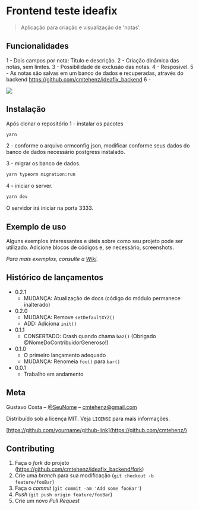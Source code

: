 # Frontend teste ideafix
> Aplicação para criação e visualização de 'notas'.

## Funcionalidades
 1 - Dois campos por nota: Titulo e descrição.
 2 - Criação dinâmica das notas, sem limtes.
 3 - Possibilidade de exclusão das notas.
 4 - Resposivel.
 5 - As notas são salvas em um banco de dados e recuperadas, através do backend https://github.com/cmtehenz/ideafix_backend
 6 -


![](../assets/logo.gif)

## Instalação

Após clonar o repositório
1 - instalar os pacotes
```sh
yarn
```
2 - conforme o arquivo ormconfig.json, modificar conforme seus dados do banco de dados necessário postgress instalado.

3 - migrar os banco de dados.

```sh
yarn typeorm migration:run
```

4 - iniciar o server.

```sh
yarn dev
```

O servidor irá iniciar na porta 3333.

## Exemplo de uso

Alguns exemplos interessantes e úteis sobre como seu projeto pode ser utilizado. Adicione blocos de códigos e, se necessário, screenshots.

_Para mais exemplos, consulte a [Wiki][wiki]._


## Histórico de lançamentos

* 0.2.1
    * MUDANÇA: Atualização de docs (código do módulo permanece inalterado)
* 0.2.0
    * MUDANÇA: Remove `setDefaultXYZ()`
    * ADD: Adiciona `init()`
* 0.1.1
    * CONSERTADO: Crash quando chama `baz()` (Obrigado @NomeDoContribuidorGeneroso!)
* 0.1.0
    * O primeiro lançamento adequado
    * MUDANÇA: Renomeia `foo()` para `bar()`
* 0.0.1
    * Trabalho em andamento

## Meta

Gustavo Costa – [@SeuNome](https://twitter.com/cmtehenz) – cmtehenz@gmail.com

Distribuído sob a licença MIT. Veja `LICENSE` para mais informações.

[https://github.com/yourname/github-link](https://github.com/cmtehenz/)

## Contributing

1. Faça o _fork_ do projeto (<https://github.com/cmtehenz/ideafix_backend/fork>)
2. Crie uma _branch_ para sua modificação (`git checkout -b feature/fooBar`)
3. Faça o _commit_ (`git commit -am 'Add some fooBar'`)
4. _Push_ (`git push origin feature/fooBar`)
5. Crie um novo _Pull Request_

[npm-image]: https://img.shields.io/npm/v/datadog-metrics.svg?style=flat-square
[npm-url]: https://npmjs.org/package/datadog-metrics
[npm-downloads]: https://img.shields.io/npm/dm/datadog-metrics.svg?style=flat-square
[travis-image]: https://img.shields.io/travis/dbader/node-datadog-metrics/master.svg?style=flat-square
[travis-url]: https://travis-ci.org/dbader/node-datadog-metrics
[wiki]: https://github.com/seunome/seuprojeto/wiki

